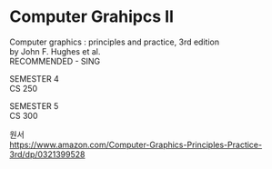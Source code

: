 # Computer Grahipcs II
Computer graphics : principles and practice, 3rd edition<br>
by John F. Hughes et al.
<br>RECOMMENDED - SING

SEMESTER 4<br>
CS 250

SEMESTER 5<br>
CS 300

원서<br>
https://www.amazon.com/Computer-Graphics-Principles-Practice-3rd/dp/0321399528
